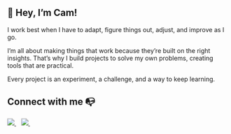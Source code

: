 ## 👋 Hey, I’m Cam!

I work best when I have to adapt, figure things out, adjust, and improve as I go. 

I’m all about making things that work because they’re built on the right insights. That’s why I build projects to solve my own problems, creating tools that are practical.


Every project is an experiment, a challenge, and a way to keep learning.

## Connect with me :mailbox_with_no_mail:

<a href="https://www.linkedin.com/in/candrepa1/">
    <img src="https://img.shields.io/badge/linkedin-%230077B5.svg?&style=for-the-badge&logo=linkedin&logoColor=white" />
  </a>&nbsp;&nbsp;
   <a href="https://mail.google.com/mail/u/0/?view=cm&to=candrepa1@gmail.com&su=Let's%20connect!">
    <img src="https://img.shields.io/badge/Gmail-D14836?style=for-the-badge&logo=gmail&logoColor=white" />        
  </a>&nbsp;&nbsp;

<br />
